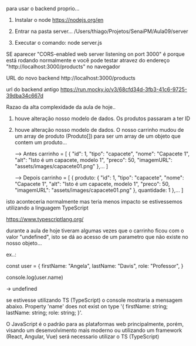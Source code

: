 
para usar o backend proprio...
1. Instalar o node
   https://nodejs.org/en


2. Entrar na pasta server... 
   /Users/thiago/Projetos/SenaiPM/Aula09/server


3. Executar o comando:  node server.js

SE aparecer "CORS-enabled web server listening on port 3000"
é porque está rodando normalmente e você pode testar atravez do 
endereço "http://localhost:3000/products" no navegador


URL do novo backend
http://localhost:3000/products



url do backend antigo
https://run.mocky.io/v3/68cfd34d-3fb3-41c6-9725-39dba34c667d






Razao da alta complexidade da aula de hoje.. 

1. houve alteração nosso modelo de dados. Os produtos passaram a ter ID
2. houve alteração nosso modelo de dados. O nosso carrinho mudou
   de um array de produto (Produto[]) para ser um array de um objeto que contem um produto...


   --> Antes 
   carrinho = [
      {
        "id": 1,
        "tipo": "capacete",
        "nome": "Capacete 1",
        "alt": "Isto é um capacete, modelo 1",
        "preco": 50,
        "imagemURL": "assets/images/capacete01.png"
     },...
   ]

   --> Depois 
   carrinho = [
      {
         produto: {
            "id": 1,
            "tipo": "capacete",
            "nome": "Capacete 1",
            "alt": "Isto é um capacete, modelo 1",
            "preco": 50,
            "imagemURL": "assets/images/capacete01.png"
         },
         quantidade: 1
     },...
   ]




 isto aconteceria normalmente mas teria menos impacto se 
 estivessemos utilizando a linguagem TypeScript 

 https://www.typescriptlang.org/


 durante a aula de hoje tiveram algumas vezes que o carrinho 
 ficou com o valor "undefined", isto se dá ao acesso de um parametro
 que não existe no nosso objeto...

ex..: 

 const user = {
  firstName: "Angela",
  lastName: "Davis",
  role: "Professor",
}
 
console.log(user.name) 

-> undefined


se estivesse utilizando TS (TypeScript) o console mostraria a mensagem abaixo.
Property 'name' does not exist on type '{ firstName: string; lastName: string; role: string; }'.




O JavaScript é o padrão para as plataformas web principalmente, porém, 
visando um desenvolvimento mais moderno ou utilizando um framework (React, Angular, Vue)
 será necessario  utilizar o TS (TypeScript) 